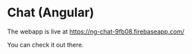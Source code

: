# Chat (Angular)

The webapp is live at https://ng-chat-9fb08.firebaseapp.com/

You can check it out there.
